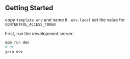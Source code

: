 
## Getting Started

copy `template.env` and name it `.env.local`
set the value for `CONTENTFUL_ACCESS_TOKEN`

First, run the development server:

```bash
npm run dev
# or
yarn dev
```
